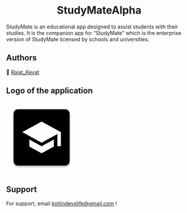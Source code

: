 <h1 align="center" id="title">StudyMateAlpha</h1>

<p id="description">StudyMate is an educational app designed to assist students with their studies. It is the companion app for “StudyMate” which is the enterprise version of StudyMate licensed by schools and universities.</p>

## Authors
🌊 [Rajat_Kevat](https://rajattexe.carrd.co)

## Logo of the application
![Logo](https://raw.githubusercontent.com/kotlindevs/StudyMateAlpha/refs/heads/master/app/src/main/res/mipmap-xxxhdpi/ic_launcher.webp)

## Support

For support, email kotlindevslife@gmail.com !
